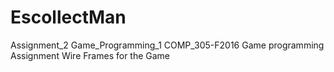 # EscollectMan
Assignment_2 Game_Programming_1 COMP_305-F2016
Game programming Assignment
Wire Frames for the Game
